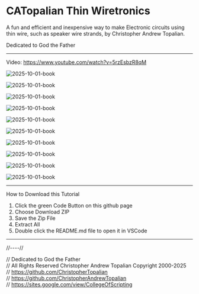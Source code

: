 # CATopalian Thin Wiretronics
A fun and efficient and inexpensive way to make Electronic circuits using thin wire, such as speaker wire strands, by Christopher Andrew Topalian.

Dedicated to God the Father

---

Video: https://www.youtube.com/watch?v=5rzEsbzR8qM

![2025-10-01-book](src/2025_10_01_book/CATopalian_Thin_Wiretronics_001.png)

![2025-10-01-book](src/2025_10_01_book/CATopalian_Thin_Wiretronics_002.png)

![2025-10-01-book](src/2025_10_01_book/CATopalian_Thin_Wiretronics_003.png)

![2025-10-01-book](src/2025_10_01_book/CATopalian_Thin_Wiretronics_004.png)

![2025-10-01-book](src/2025_10_01_book/CATopalian_Thin_Wiretronics_005.png)

![2025-10-01-book](src/2025_10_01_book/CATopalian_Thin_Wiretronics_006.png)

![2025-10-01-book](src/2025_10_01_book/CATopalian_Thin_Wiretronics_007.png)

![2025-10-01-book](src/2025_10_01_book/CATopalian_Thin_Wiretronics_008.png)

![2025-10-01-book](src/2025_10_01_book/CATopalian_Thin_Wiretronics_009.png)

![2025-10-01-book](src/2025_10_01_book/CATopalian_Thin_Wiretronics_010.png)

---

How to Download this Tutorial
1. Click the green Code Button on this github page
2. Choose Download ZIP
3. Save the Zip File
4. Extract All
5. Double click the README.md file to open it in VSCode

---

//----//

// Dedicated to God the Father  
// All Rights Reserved Christopher Andrew Topalian Copyright 2000-2025  
// https://github.com/ChristopherTopalian  
// https://github.com/ChristopherAndrewTopalian  
// https://sites.google.com/view/CollegeOfScripting

